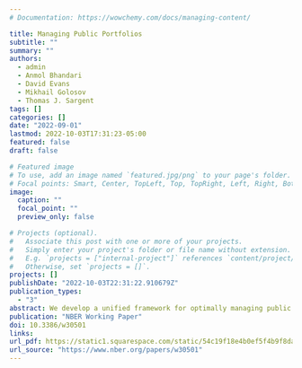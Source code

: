 ```yaml
---
# Documentation: https://wowchemy.com/docs/managing-content/

title: Managing Public Portfolios
subtitle: ""
summary: ""
authors:
  - admin
  - Anmol Bhandari
  - David Evans
  - Mikhail Golosov
  - Thomas J. Sargent
tags: []
categories: []
date: "2022-09-01"
lastmod: 2022-10-03T17:31:23-05:00
featured: false
draft: false

# Featured image
# To use, add an image named `featured.jpg/png` to your page's folder.
# Focal points: Smart, Center, TopLeft, Top, TopRight, Left, Right, BottomLeft, Bottom, BottomRight.
image:
  caption: ""
  focal_point: ""
  preview_only: false

# Projects (optional).
#   Associate this post with one or more of your projects.
#   Simply enter your project's folder or file name without extension.
#   E.g. `projects = ["internal-project"]` references `content/project/deep-learning/index.md`.
#   Otherwise, set `projects = []`.
projects: []
publishDate: "2022-10-03T22:31:22.910679Z"
publication_types:
  - "3"
abstract: We develop a unified framework for optimally managing public portfolios for a class of macro-finance models that include widely-used specifications for households' risk and liquidity preferences, market structures for financial assets, and trading frictions. An optimal portfolio hedges fluctuations in interest rates, primary surpluses, liquidities and inequalities. It recognizes liquidity benefits that government debts provide and internalizes equilibrium effects of public policies on financial asset prices. We express an optimal portfolio in terms of statistics that are functions only of macro and financial market data. An application to the U.S. shows that hedging interest rate risk plays a dominant role in shaping an optimal maturity structure of government debt.
publication: "NBER Working Paper"
doi: 10.3386/w30501
links:
url_pdf: https://static1.squarespace.com/static/54c19f18e4b0ef5f4b9f8dae/t/6328ee5213a65c43a48423f8/1663626851912/abegs4draft.pdf
url_source: "https://www.nber.org/papers/w30501"
---
```


